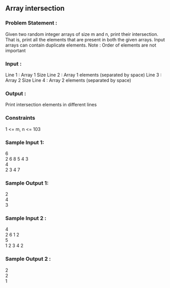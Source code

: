 ## Array intersection
### Problem Statement :
Given two random integer arrays of size m and n, print their intersection. That is, print all the elements that are present in both the given arrays.
Input arrays can contain duplicate elements.
Note : Order of elements are not important
### Input :
Line 1 : Array 1 Size
Line 2 : Array 1 elements (separated by space)
Line 3 : Array 2 Size
Line 4 : Array 2 elements (separated by space)
### Output :
Print intersection elements in different lines
### Constraints
1 <= m, n <= 103
### Sample Input 1:
6 <br>
2 6 8 5 4 3 <br>
4 <br>
2 3 4 7  <br>
### Sample Output 1:
2 <br>
4 <br>
3 <br>
### Sample Input 2 :
4 <br>
2 6 1 2 <br>
5 <br>
1 2 3 4 2 <br>
### Sample Output 2 :
2 <br>
2 <br>
1 <br>